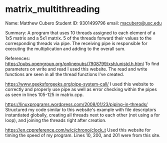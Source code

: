 # matrix_multithreading
Name: Matthew Cubero
Student ID: 9301499796
email: macubero@usc.edu

Summary: A program that uses 10 threads assigned to each element of a 1x5 matrix and a 5x1 matrix. 5 of the threads forward their values to the corresponding threads via pipe. The receiving pipe is responsible for executing the multiplication and adding to the overall sum.

References:
https://pubs.opengroup.org/onlinepubs/7908799/xsh/unistd.h.html
To find parameters on write and read I used this website. The read and write functions are seen in all the thread functions I've created.

https://www.geeksforgeeks.org/pipe-system-call/
I used this website to correctly and properly use pipe as well as error checking within the pipes as seen in lines 105-125 in matrix.cpp.

https://linuxprograms.wordpress.com/2008/01/23/piping-in-threads/
Structured my code similar to this website's example with file descriptors instantiated globally, creating all threads next to each other (not using a for loop), and joining the threads right after creation.

https://en.cppreference.com/w/c/chrono/clock_t
Used this website for timing the speed of my program. Lines 10, 200, and 201 were from this site.